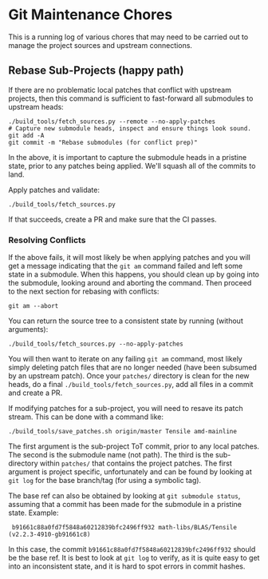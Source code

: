 # Git Maintenance Chores

This is a running log of various chores that may need to be carried out to
manage the project sources and upstream connections.

## Rebase Sub-Projects (happy path)

If there are no problematic local patches that conflict with upstream projects,
then this command is sufficient to fast-forward all submodules to upstream
heads:

```
./build_tools/fetch_sources.py --remote --no-apply-patches
# Capture new submodule heads, inspect and ensure things look sound.
git add -A
git commit -m "Rebase submodules (for conflict prep)"
```

In the above, it is important to capture the submodule heads in a pristine
state, prior to any patches being applied. We'll squash all of the commits to
land.

Apply patches and validate:

```
./build_tools/fetch_sources.py
```

If that succeeds, create a PR and make sure that the CI passes.

### Resolving Conflicts

If the above fails, it will most likely be when applying patches and you will 
get a message indicating that the `git am` command failed and left some state
in a submodule. When this happens, you should clean up by going into the
submodule, looking around and aborting the command. Then proceed to the
next section for rebasing with conflicts:

```
git am --abort
```

You can return the source tree to a consistent state by running (without 
arguments):

```
./build_tools/fetch_sources.py --no-apply-patches
```

You will then want to iterate on any failing `git am` command, most likely
simply deleting patch files that are no longer needed (have been subsumed by
an upstream patch). Once your `patches/` directory is clean for the new heads,
do a final `./build_tools/fetch_sources.py`, add all files in a commit and
create a PR.

If modifying patches for a sub-project, you will need to resave its patch
stream. This can be done with a command like:

```
./build_tools/save_patches.sh origin/master Tensile amd-mainline
```

The first argument is the sub-project ToT commit, prior to any local patches.
The second is the submodule name (not path). The third is the sub-directory
within `patches/` that contains the project patches. The first argument is
project specific, unfortunately and can be found by looking at `git log` for
the base branch/tag (for using a symbolic tag).

The base ref can also be obtained by looking at `git submodule status`, assuming
that a commit has been made for the submodule in a pristine state. Example:

```
 b91661c88a0fd7f5848a60212839bfc2496ff932 math-libs/BLAS/Tensile (v2.2.3-4910-gb91661c8)
```

In this case, the commit `b91661c88a0fd7f5848a60212839bfc2496ff932` should be
the base ref. It is best to look at `git log` to verify, as it is quite 
easy to get into an inconsistent state, and it is hard to spot errors in
commit hashes.
